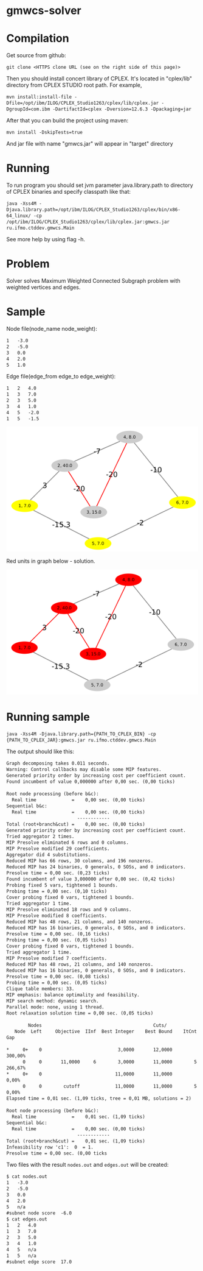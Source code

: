 # gmwcs-solver
Compilation
===========

Get source from github:

    git clone <HTTPS clone URL (see on the right side of this page)>
    
Then you should install concert library of CPLEX.
It's located in "cplex/lib" directory from CPLEX STUDIO root path.
For example, 

    mvn install:install-file -Dfile=/opt/ibm/ILOG/CPLEX_Studio1263/cplex/lib/cplex.jar -DgroupId=com.ibm -DartifactId=cplex -Dversion=12.6.3 -Dpackaging=jar
    
After that you can build the project using maven:

    mvn install -DskipTests=true
    
And jar file with name "gmwcs.jar" will appear in "target" directory
    
Running
=======

To run program you should set jvm parameter java.library.path to directory of CPLEX binaries and specify classpath like that:

    java -Xss4M -Djava.library.path=/opt/ibm/ILOG/CPLEX_Studio1263/cplex/bin/x86-64_linux/ -cp /opt/ibm/ILOG/CPLEX_Studio1263/cplex/lib/cplex.jar:gmwcs.jar ru.ifmo.ctddev.gmwcs.Main

See more help by using flag -h.

Problem
=========

Solver solves Maximum Weighted Connected Subgraph problem with weighted vertices and edges. 

Sample
=========

Node file(node_name  node_weight):

    1   -3.0
    2   -5.0
    3   0.0
    4   2.0
    5   1.0

Edge file(edge_from edge_to edge_weight):

    1   2   4.0
    1   3   7.0
    2   3   5.0
    3   4   1.0
    4   5   -2.0
    1   5   -1.5

![Sample](/sample.png?raw=true "Sample")

Red units in graph below - solution.

![Sample](/sample_solved.png?raw=true "Solution")

Running sample
==============

    java -Xss4M -Djava.library.path={PATH_TO_CPLEX_BIN} -cp {PATH_TO_CPLEX_JAR}:gmwcs.jar ru.ifmo.ctddev.gmwcs.Main
    
The output should like this:
```
Graph decomposing takes 0.011 seconds.
Warning: Control callbacks may disable some MIP features.
Generated priority order by increasing cost per coefficient count.
Found incumbent of value 0,000000 after 0,00 sec. (0,00 ticks)

Root node processing (before b&c):
  Real time             =    0,00 sec. (0,00 ticks)
Sequential b&c:
  Real time             =    0,00 sec. (0,00 ticks)
                          ------------
Total (root+branch&cut) =    0,00 sec. (0,00 ticks)
Generated priority order by increasing cost per coefficient count.
Tried aggregator 2 times.
MIP Presolve eliminated 6 rows and 0 columns.
MIP Presolve modified 29 coefficients.
Aggregator did 4 substitutions.
Reduced MIP has 66 rows, 30 columns, and 196 nonzeros.
Reduced MIP has 24 binaries, 0 generals, 0 SOSs, and 0 indicators.
Presolve time = 0,00 sec. (0,23 ticks)
Found incumbent of value 3,000000 after 0,00 sec. (0,42 ticks)
Probing fixed 5 vars, tightened 1 bounds.
Probing time = 0,00 sec. (0,10 ticks)
Cover probing fixed 0 vars, tightened 1 bounds.
Tried aggregator 1 time.
MIP Presolve eliminated 18 rows and 9 columns.
MIP Presolve modified 8 coefficients.
Reduced MIP has 48 rows, 21 columns, and 140 nonzeros.
Reduced MIP has 16 binaries, 0 generals, 0 SOSs, and 0 indicators.
Presolve time = 0,00 sec. (0,16 ticks)
Probing time = 0,00 sec. (0,05 ticks)
Cover probing fixed 0 vars, tightened 1 bounds.
Tried aggregator 1 time.
MIP Presolve modified 7 coefficients.
Reduced MIP has 48 rows, 21 columns, and 140 nonzeros.
Reduced MIP has 16 binaries, 0 generals, 0 SOSs, and 0 indicators.
Presolve time = 0,00 sec. (0,08 ticks)
Probing time = 0,00 sec. (0,05 ticks)
Clique table members: 33.
MIP emphasis: balance optimality and feasibility.
MIP search method: dynamic search.
Parallel mode: none, using 1 thread.
Root relaxation solution time = 0,00 sec. (0,05 ticks)

        Nodes                                         Cuts/
   Node  Left     Objective  IInf  Best Integer    Best Bound    ItCnt     Gap

*     0+    0                            3,0000       12,0000           300,00%
      0     0       11,0000     6        3,0000       11,0000        5  266,67%
*     0+    0                           11,0000       11,0000             0,00%
      0     0        cutoff             11,0000       11,0000        5    0,00%
Elapsed time = 0,01 sec. (1,09 ticks, tree = 0,01 MB, solutions = 2)

Root node processing (before b&c):
  Real time             =    0,01 sec. (1,09 ticks)
Sequential b&c:
  Real time             =    0,00 sec. (0,00 ticks)
                          ------------
Total (root+branch&cut) =    0,01 sec. (1,09 ticks)
Infeasibility row 'c1':  0  = 1.
Presolve time = 0,00 sec. (0,00 ticks
```

Two files with the result `nodes.out` and `edges.out` will be created:
```
$ cat nodes.out 
1	-3.0
2	-5.0
3	0.0
4	2.0
5	n/a
#subnet node score	-6.0
$ cat edges.out
1	2	4.0
1	3	7.0
2	3	5.0
3	4	1.0
4	5	n/a
1	5	n/a
#subnet edge score	17.0
```
